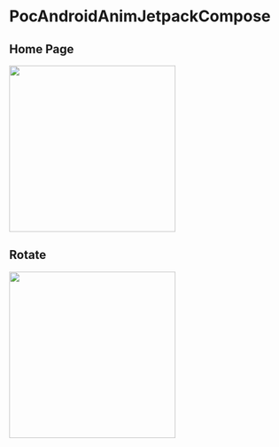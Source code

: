 # PocAndroidAnimJetpackCompose

## Home Page

<img src="app/src/main/res/drawable-v24/screenShot/116348148_3241489962577699_6813899378595931375_n.jpg" width="300"/>

## Rotate

<img src="app/src/main/res/drawable-v24/screenShot/116588269_1519113798262057_4363075411007264135_n.jpg" width="300"/>
